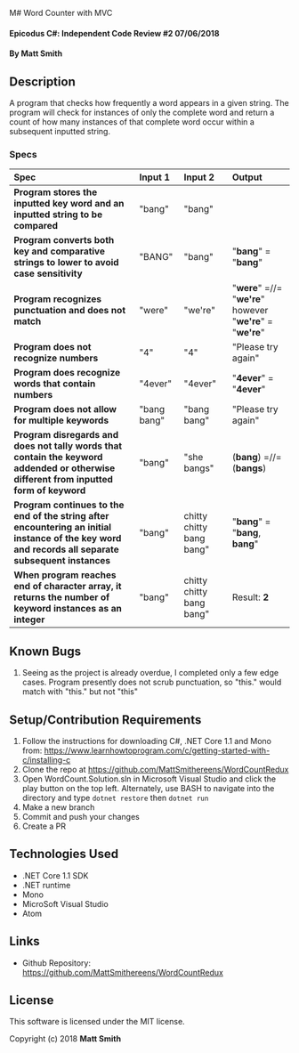 M# Word Counter with MVC

#### Epicodus C#: Independent Code Review #2 07/06/2018

#### By Matt Smith

## Description

A program that checks how frequently a word appears in a given string. The program will check for instances of only the complete word and return a count of how many instances of that complete word occur within a subsequent inputted string.


### Specs
| Spec | Input 1 | Input 2 | Output |
| :-------------     | :------- | :-------- | :-----------
| **Program stores the inputted key word and an inputted string to be compared**|  "bang"  | "bang" | |
| **Program converts both key and comparative strings to lower to avoid case sensitivity**|  "BANG" | "bang" | "**bang**" = "**bang**" |
| **Program recognizes punctuation and does not match**|  "were" | "we're" | "**were**" =//= "**we're**" however "**we're**" = "**we're**"|
| **Program does not recognize numbers**|  "4" | "4"| "Please try again"|
| **Program does recognize words that contain numbers**|  "4ever" | "4ever"| "**4ever**" = "**4ever**"|
| **Program does not allow for multiple keywords**|  "bang bang" | "bang bang"| "Please try again"|
| **Program disregards and does not tally words that contain the keyword addended or otherwise different from inputted form of keyword**| "bang" | "she bangs" | (**bang**) =//= (**bangs**) |
| **Program continues to the end of the string after encountering an initial instance of the key word and records all separate subsequent instances**| "bang" | chitty chitty bang bang" | "**bang**" = "**bang**, **bang**" |
| **When program reaches end of character array, it returns the number of keyword instances as an integer**| "bang" |chitty chitty bang bang" | Result: **2** |

## Known Bugs

1. Seeing as the project is already overdue, I completed only a few edge cases.  Program presently does not scrub punctuation, so "this." would match with "this." but not "this"

## Setup/Contribution Requirements

1. Follow the instructions for downloading C#, .NET Core 1.1 and Mono from: https://www.learnhowtoprogram.com/c/getting-started-with-c/installing-c
1. Clone the repo at https://github.com/MattSmithereens/WordCountRedux
1. Open WordCount.Solution.sln in Microsoft Visual Studio and click the play button on the top left.  Alternately, use BASH to navigate into the directory and type `dotnet restore` then `dotnet run`
1. Make a new branch
1. Commit and push your changes
1. Create a PR

## Technologies Used

* .NET Core 1.1 SDK
* .NET runtime
* Mono
* MicroSoft Visual Studio
* Atom

## Links

* Github Repository: https://github.com/MattSmithereens/WordCountRedux

## License

This software is licensed under the MIT license.

Copyright (c) 2018 **Matt Smith**
